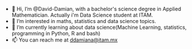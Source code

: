- 👋 Hi, I’m @David-Damian, with a bachelor's science degree in Applied Mathematician. Actually i'm Data Science student at ITAM.
- 👀 I’m interested in maths, statistics and data science topics.
- 🌱 I’m currently learning about data science(Machine Learning, statistics, programming in Python, R and bash)
- 📫 You can reach me at ddamiana@itam.mx

<!---
David-Damian/David-Damian is a ✨ special ✨ repository because its `README.md` (this file) appears on your GitHub profile.
You can click the Preview link to take a look at your changes.
--->
